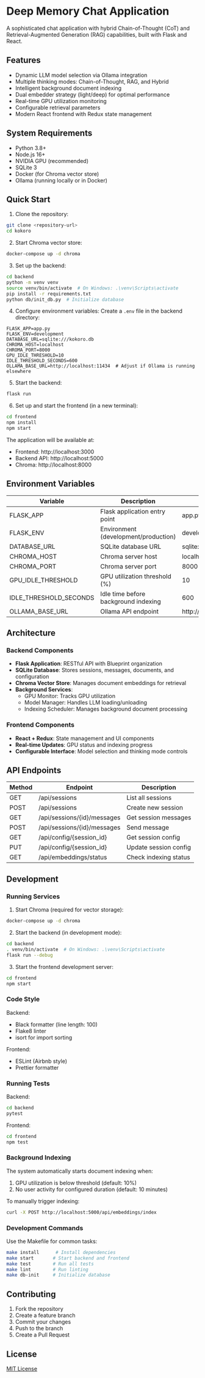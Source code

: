 # Deep Memory Chat Application

A sophisticated chat application with hybrid Chain-of-Thought (CoT) and Retrieval-Augmented Generation (RAG) capabilities, built with Flask and React.

## Features

- Dynamic LLM model selection via Ollama integration
- Multiple thinking modes: Chain-of-Thought, RAG, and Hybrid
- Intelligent background document indexing
- Dual embedder strategy (light/deep) for optimal performance
- Real-time GPU utilization monitoring
- Configurable retrieval parameters
- Modern React frontend with Redux state management

## System Requirements

- Python 3.8+
- Node.js 16+
- NVIDIA GPU (recommended)
- SQLite 3
- Docker (for Chroma vector store)
- Ollama (running locally or in Docker)

## Quick Start

1. Clone the repository:
```bash
git clone <repository-url>
cd kokoro
```

2. Start Chroma vector store:
```bash
docker-compose up -d chroma
```

3. Set up the backend:
```bash
cd backend
python -m venv venv
source venv/bin/activate  # On Windows: .\venv\Scripts\activate
pip install -r requirements.txt
python db/init_db.py  # Initialize database
```

4. Configure environment variables:
Create a `.env` file in the backend directory:
```env
FLASK_APP=app.py
FLASK_ENV=development
DATABASE_URL=sqlite:///kokoro.db
CHROMA_HOST=localhost
CHROMA_PORT=8000
GPU_IDLE_THRESHOLD=10
IDLE_THRESHOLD_SECONDS=600
OLLAMA_BASE_URL=http://localhost:11434  # Adjust if Ollama is running elsewhere
```

5. Start the backend:
```bash
flask run
```

6. Set up and start the frontend (in a new terminal):
```bash
cd frontend
npm install
npm start
```

The application will be available at:
- Frontend: http://localhost:3000
- Backend API: http://localhost:5000
- Chroma: http://localhost:8000

## Environment Variables

| Variable | Description | Default |
|----------|-------------|---------|
| FLASK_APP | Flask application entry point | app.py |
| FLASK_ENV | Environment (development/production) | development |
| DATABASE_URL | SQLite database URL | sqlite:///kokoro.db |
| CHROMA_HOST | Chroma server host | localhost |
| CHROMA_PORT | Chroma server port | 8000 |
| GPU_IDLE_THRESHOLD | GPU utilization threshold (%) | 10 |
| IDLE_THRESHOLD_SECONDS | Idle time before background indexing | 600 |
| OLLAMA_BASE_URL | Ollama API endpoint | http://localhost:11434 |

## Architecture

### Backend Components

- **Flask Application**: RESTful API with Blueprint organization
- **SQLite Database**: Stores sessions, messages, documents, and configuration
- **Chroma Vector Store**: Manages document embeddings for retrieval
- **Background Services**:
  - GPU Monitor: Tracks GPU utilization
  - Model Manager: Handles LLM loading/unloading
  - Indexing Scheduler: Manages background document processing

### Frontend Components

- **React + Redux**: State management and UI components
- **Real-time Updates**: GPU status and indexing progress
- **Configurable Interface**: Model selection and thinking mode controls

## API Endpoints

| Method | Endpoint | Description |
|--------|----------|-------------|
| GET | /api/sessions | List all sessions |
| POST | /api/sessions | Create new session |
| GET | /api/sessions/{id}/messages | Get session messages |
| POST | /api/sessions/{id}/messages | Send message |
| GET | /api/config/{session_id} | Get session config |
| PUT | /api/config/{session_id} | Update session config |
| GET | /api/embeddings/status | Check indexing status |

## Development

### Running Services

1. Start Chroma (required for vector storage):
```bash
docker-compose up -d chroma
```

2. Start the backend (in development mode):
```bash
cd backend
. venv/bin/activate  # On Windows: .\venv\Scripts\activate
flask run --debug
```

3. Start the frontend development server:
```bash
cd frontend
npm start
```

### Code Style

Backend:
- Black formatter (line length: 100)
- Flake8 linter
- isort for import sorting

Frontend:
- ESLint (Airbnb style)
- Prettier formatter

### Running Tests

Backend:
```bash
cd backend
pytest
```

Frontend:
```bash
cd frontend
npm test
```

### Background Indexing

The system automatically starts document indexing when:
1. GPU utilization is below threshold (default: 10%)
2. No user activity for configured duration (default: 10 minutes)

To manually trigger indexing:
```bash
curl -X POST http://localhost:5000/api/embeddings/index
```

### Development Commands

Use the Makefile for common tasks:
```bash
make install      # Install dependencies
make start       # Start backend and frontend
make test        # Run all tests
make lint        # Run linting
make db-init     # Initialize database
```

## Contributing

1. Fork the repository
2. Create a feature branch
3. Commit your changes
4. Push to the branch
5. Create a Pull Request

## License

[MIT License](LICENSE)
